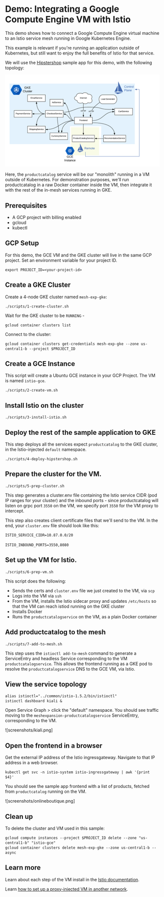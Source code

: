 # Demo: Integrating a Google Compute Engine VM with Istio

This demo shows how to connect a Google Compute Engine virtual machine to an Istio service
mesh running in Google Kubernetes Engine.

This example is relevant if you're running an application outside
of Kubernetes, but still want to enjoy the full benefits of Istio for that service.

We will use the [Hipstershop](https://github.com/GoogleCloudPlatform/microservices-demo) sample app for this demo, with the following topology:

![screenshot](screenshots/topology.png)

Here, the `productcatalog` service will be our "monolith" running in a VM outside of
Kubernetes. For demonstration purposes, we'll run productcatalog in a raw Docker container
inside the VM, then integrate it with the rest of the in-mesh services running in GKE.

## Prerequisites

- A GCP project with billing enabled
- gcloud
- kubectl


## GCP Setup

For this demo, the GCE VM and the GKE cluster will live in the same GCP project. Set an
environment variable for your project ID.


```
export PROJECT_ID=<your-project-id>
```

## Create a GKE Cluster

Create a 4-node GKE cluster named `mesh-exp-gke`:

```
./scripts/1-create-cluster.sh
```

Wait for the GKE cluster to be `RUNNING` -

```
gcloud container clusters list
```

Connect to the cluster:

```
gcloud container clusters get-credentials mesh-exp-gke --zone us-central1-b --project $PROJECT_ID
```


## Create a GCE Instance

This script will create a Ubuntu GCE instance in your GCP Project. The VM is named `istio-gce`.

```
./scripts/2-create-vm.sh
```

## Install Istio on the cluster

```
./scripts/3-install-istio.sh
```


## Deploy the rest of the sample application to GKE

This step deploys all the services expect `productcatalog` to the GKE cluster, in the Istio-injected `default` namespace.

```
./scripts/4-deploy-hipstershop.sh
```

## Prepare the cluster for the VM.

```
./scripts/5-prep-cluster.sh
```

This step generates a cluster.env file containing the Istio service CIDR (pod IP ranges for your cluster) and the inbound ports - since productcatalog will listen on grpc port `3550` on the VM, we specify port `3550` for the VM proxy to intercept.

This step also creates client certificate files that we'll send to the VM. In the end, your `cluster.env` file should look like this:

```
ISTIO_SERVICE_CIDR=10.87.0.0/20

ISTIO_INBOUND_PORTS=3550,8080
```

## Set up the VM for Istio.

```
./scripts/6-prep-vm.sh
```

This script does the following:
- Sends the certs and `cluster.env` file we just created to the VM, via `scp`
- Logs into the VM via `ssh`
- From the VM, installs the Istio sidecar proxy and updates `/etc/hosts` so that the VM can reach istiod running on the GKE cluster
- Installs Docker
- Runs the `productcatalogservice` on the VM, as a plain Docker container

## Add productcatalog to the mesh

```
./scripts/7-add-to-mesh.sh
```

This step uses the `istioctl add-to-mesh` command to generate a ServiceEntry and headless Service corresponding to the VM `productcatalogservice`. This allows the frontend running as a GKE pod to resolve the `productcatalogservice` DNS to the GCE VM, via Istio.

## View the service topology

```
alias istioctl="../common/istio-1.5.2/bin/istioctl"
istioctl dashboard kiali &
```

Open Service Graph > click the "default" namespace. You should see traffic moving to the `meshexpansion-productcatalogservice` ServiceEntry, corresponding to the VM.

![screenshots/kiali.png]

## Open the frontend in a browser

Get the external IP address of the Istio ingressgateway. Navigate to that IP address in a web browser.

```
kubectl get svc -n istio-system istio-ingressgateway | awk '{print $4}'
```

You should see the sample app frontend with a list of products, fetched from `productcatalog` running on the VM.

![screenshots/onlineboutique.png]

## Clean up

To delete the cluster and VM used in this sample:

```
gcloud compute instances --project $PROJECT_ID delete --zone "us-central1-b" "istio-gce"
gcloud container clusters delete mesh-exp-gke --zone us-central1-b --async
```

## Learn more

Learn about each step of the VM install in the [Istio documentation](https://istio.io/docs/examples/virtual-machines/single-network/#preparing-the-kubernetes-cluster-for-vms).

Learn [how to set up a proxy-injected VM in another network](https://istio.io/docs/examples/virtual-machines/multi-network/).